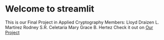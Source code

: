 # Welcome to streamlit

This is our Final Project in Applied Cryptography
Members:
Lloyd Draizen L. Martirez
Rodney S.R. Celetaria
Mary Grace B. Hertez
Check it out on [Our Project](https://crypt13.streamlit.app/)
